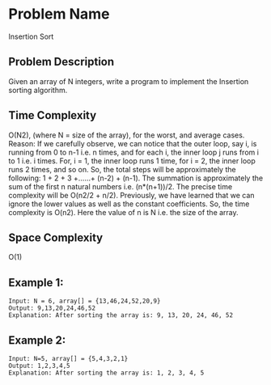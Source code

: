 # Problem Name 
Insertion Sort

## Problem Description

Given an array of N integers, write a program to implement the Insertion sorting algorithm.

## Time Complexity
O(N2), (where N = size of the array), for the worst, and average cases.
Reason: If we carefully observe, we can notice that the outer loop, say i, is running from 0 to n-1 i.e. n times, and for each i, the inner loop j runs from i to 1 i.e. i times. For, i = 1, the inner loop runs 1 time, for i = 2, the inner loop runs 2 times, and so on. So, the total steps will be approximately the following: 1 + 2 + 3 +……+ (n-2) + (n-1). The summation is approximately the sum of the first n natural numbers i.e. (n*(n+1))/2. The precise time complexity will be O(n2/2 + n/2). Previously, we have learned that we can ignore the lower values as well as the constant coefficients. So, the time complexity is O(n2). Here the value of n is N i.e. the size of the array.

## Space Complexity
O(1)

## Example 1:
```
Input: N = 6, array[] = {13,46,24,52,20,9}
Output: 9,13,20,24,46,52
Explanation: After sorting the array is: 9, 13, 20, 24, 46, 52
```

## Example 2:
```
Input: N=5, array[] = {5,4,3,2,1}
Output: 1,2,3,4,5
Explanation: After sorting the array is: 1, 2, 3, 4, 5
```